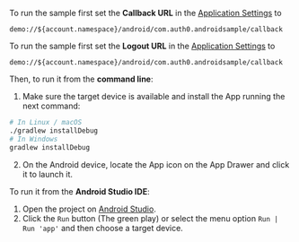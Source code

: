 <!-- markdownlint-disable MD041 -->

To run the sample first set the **Callback URL** in the <a href="$manage_url/#/applications/$account.clientId/settings" target="_blank" rel="noreferrer">Application Settings</a> to

```text
demo://${account.namespace}/android/com.auth0.androidsample/callback
```

To run the sample first set the **Logout URL** in the <a href="$manage_url/#/applications/$account.clientId/settings" target="_blank" rel="noreferrer">Application Settings</a> to

```text
demo://${account.namespace}/android/com.auth0.androidsample/callback
```

Then, to run it from the **command line**:

1) Make sure the target device is available and install the App running the next command:

```bash
# In Linux / macOS
./gradlew installDebug
# In Windows
gradlew installDebug
```

2) On the Android device, locate the App icon on the App Drawer and click it to launch it.

To run it from the **Android Studio IDE**:

1) Open the project on <a href="https://developer.android.com/studio/index.html" target="_blank" rel="noreferrer">Android Studio</a>. 
2) Click the `Run` button (The green play) or select the menu option `Run | Run 'app'` and then choose a target device.
